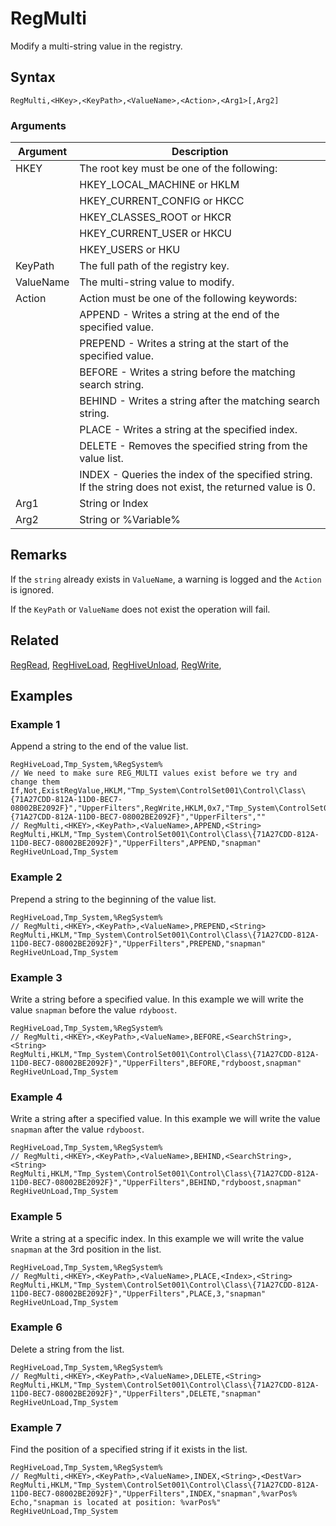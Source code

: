 # RegMulti

Modify a multi-string value in the registry.

## Syntax

```pebakery
RegMulti,<HKey>,<KeyPath>,<ValueName>,<Action>,<Arg1>[,Arg2]
```

### Arguments

| Argument | Description |
| --- | --- |
| HKEY | The root key must be one of the following: |
|| HKEY_LOCAL_MACHINE or HKLM |
|| HKEY_CURRENT_CONFIG or HKCC |
|| HKEY_CLASSES_ROOT or HKCR |
|| HKEY_CURRENT_USER or HKCU |
|| HKEY_USERS or HKU |
| KeyPath | The full path of the registry key. |
| ValueName | The multi-string value to modify. |
| Action | Action must be one of the following keywords: |
|| APPEND - Writes a string at the end of the specified value. |
|| PREPEND - Writes a string at the start of the specified value. |
|| BEFORE - Writes a string before the matching search string. |
|| BEHIND - Writes a string after the matching search string. |
|| PLACE - Writes a string at the specified index. |
|| DELETE - Removes the specified string from the value list. |
|| INDEX - Queries the index of the specified string. If the string does not exist, the returned value is 0. |
| Arg1 | String or Index |
| Arg2 | String or %Variable% |

## Remarks

If the `string` already exists in `ValueName`, a warning is logged and the `Action` is ignored.

If the `KeyPath` or `ValueName` does not exist the operation will fail.

## Related

[RegRead](./RegRead.md), [RegHiveLoad](./RegHiveLoad.md), [RegHiveUnload](./RegHiveUnload.md), [RegWrite](./RegWrite.md),

## Examples

### Example 1

Append a string to the end of the value list.

```pebakery
RegHiveLoad,Tmp_System,%RegSystem%
// We need to make sure REG_MULTI values exist before we try and change them
If,Not,ExistRegValue,HKLM,"Tmp_System\ControlSet001\Control\Class\{71A27CDD-812A-11D0-BEC7-08002BE2092F}","UpperFilters",RegWrite,HKLM,0x7,"Tmp_System\ControlSet001\Control\Class\{71A27CDD-812A-11D0-BEC7-08002BE2092F}","UpperFilters",""
// RegMulti,<HKEY>,<KeyPath>,<ValueName>,APPEND,<String>
RegMulti,HKLM,"Tmp_System\ControlSet001\Control\Class\{71A27CDD-812A-11D0-BEC7-08002BE2092F}","UpperFilters",APPEND,"snapman"
RegHiveUnLoad,Tmp_System
```

### Example 2

Prepend a string to the beginning of the value list.

```pebakery
RegHiveLoad,Tmp_System,%RegSystem%
// RegMulti,<HKEY>,<KeyPath>,<ValueName>,PREPEND,<String>
RegMulti,HKLM,"Tmp_System\ControlSet001\Control\Class\{71A27CDD-812A-11D0-BEC7-08002BE2092F}","UpperFilters",PREPEND,"snapman"
RegHiveUnLoad,Tmp_System
```

### Example 3

Write a string before a specified value. In this example we will write the value `snapman` before the value `rdyboost`.

```pebakery
RegHiveLoad,Tmp_System,%RegSystem%
// RegMulti,<HKEY>,<KeyPath>,<ValueName>,BEFORE,<SearchString>,<String>
RegMulti,HKLM,"Tmp_System\ControlSet001\Control\Class\{71A27CDD-812A-11D0-BEC7-08002BE2092F}","UpperFilters",BEFORE,"rdyboost,snapman"
RegHiveUnLoad,Tmp_System
```

### Example 4

Write a string after a specified value. In this example we will write the value `snapman` after the value `rdyboost`.

```pebakery
RegHiveLoad,Tmp_System,%RegSystem%
// RegMulti,<HKEY>,<KeyPath>,<ValueName>,BEHIND,<SearchString>,<String>
RegMulti,HKLM,"Tmp_System\ControlSet001\Control\Class\{71A27CDD-812A-11D0-BEC7-08002BE2092F}","UpperFilters",BEHIND,"rdyboost,snapman"
RegHiveUnLoad,Tmp_System
```

### Example 5

Write a string at a specific index. In this example we will write the value `snapman` at the 3rd position in the list.

```pebakery
RegHiveLoad,Tmp_System,%RegSystem%
// RegMulti,<HKEY>,<KeyPath>,<ValueName>,PLACE,<Index>,<String>
RegMulti,HKLM,"Tmp_System\ControlSet001\Control\Class\{71A27CDD-812A-11D0-BEC7-08002BE2092F}","UpperFilters",PLACE,3,"snapman"
RegHiveUnLoad,Tmp_System
```

### Example 6

Delete a string from the list.

```pebakery
RegHiveLoad,Tmp_System,%RegSystem%
// RegMulti,<HKEY>,<KeyPath>,<ValueName>,DELETE,<String>
RegMulti,HKLM,"Tmp_System\ControlSet001\Control\Class\{71A27CDD-812A-11D0-BEC7-08002BE2092F}","UpperFilters",DELETE,"snapman"
RegHiveUnLoad,Tmp_System
```

### Example 7

Find the position of a specified string if it exists in the list.

```pebakery
RegHiveLoad,Tmp_System,%RegSystem%
// RegMulti,<HKEY>,<KeyPath>,<ValueName>,INDEX,<String>,<DestVar>
RegMulti,HKLM,"Tmp_System\ControlSet001\Control\Class\{71A27CDD-812A-11D0-BEC7-08002BE2092F}","UpperFilters",INDEX,"snapman",%varPos%
Echo,"snapman is located at position: %varPos%"
RegHiveUnLoad,Tmp_System
```